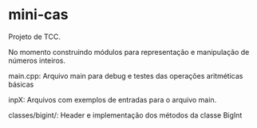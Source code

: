 # mini-cas

Projeto de TCC.

No momento construindo módulos para representação e manipulação de números inteiros.

main.cpp:
  Arquivo main para debug e testes das operações aritméticas básicas

inpX:
  Arquivos com exemplos de entradas para o arquivo main.

classes/bigint/:
  Header e implementação dos métodos da classe BigInt
